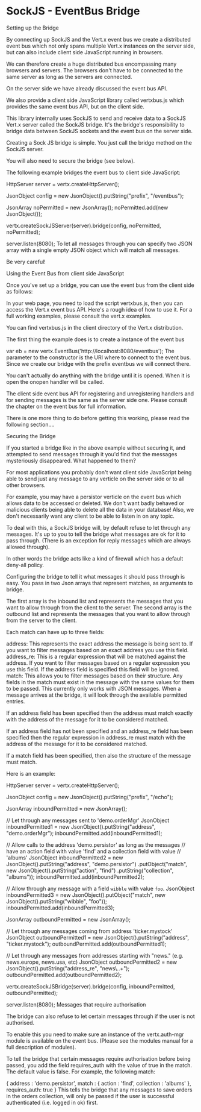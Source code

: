 # SockJS - EventBus Bridge


Setting up the Bridge

By connecting up SockJS and the Vert.x event bus we create a distributed event bus which not only spans multiple Vert.x instances on the server side, but can also include client side JavaScript running in browsers.

We can therefore create a huge distributed bus encompassing many browsers and servers. The browsers don't have to be connected to the same server as long as the servers are connected.

On the server side we have already discussed the event bus API.

We also provide a client side JavaScript library called vertxbus.js which provides the same event bus API, but on the client side.

This library internally uses SockJS to send and receive data to a SockJS Vert.x server called the SockJS bridge. It's the bridge's responsibility to bridge data between SockJS sockets and the event bus on the server side.

Creating a Sock JS bridge is simple. You just call the bridge method on the SockJS server.

You will also need to secure the bridge (see below).

The following example bridges the event bus to client side JavaScript:

HttpServer server = vertx.createHttpServer();

JsonObject config = new JsonObject().putString("prefix", "/eventbus");

JsonArray noPermitted = new JsonArray();
noPermitted.add(new JsonObject());

vertx.createSockJSServer(server).bridge(config, noPermitted, noPermitted);

server.listen(8080);
To let all messages through you can specify two JSON array with a single empty JSON object which will match all messages.

Be very careful!

Using the Event Bus from client side JavaScript

Once you've set up a bridge, you can use the event bus from the client side as follows:

In your web page, you need to load the script vertxbus.js, then you can access the Vert.x event bus API. Here's a rough idea of how to use it. For a full working examples, please consult the vert.x examples.

<script src="http://cdn.sockjs.org/sockjs-0.3.4.min.js"></script>
<script src='vertxbus.js'></script>

<script>

    var eb = new vertx.EventBus('http://localhost:8080/eventbus');

    eb.onopen = function() {

      eb.registerHandler('some-address', function(message) {

        console.log('received a message: ' + JSON.stringify(message);

      });

      eb.send('some-address', {name: 'tim', age: 587});

    }

</script>
You can find vertxbus.js in the client directory of the Vert.x distribution.

The first thing the example does is to create a instance of the event bus

var eb = new vertx.EventBus('http://localhost:8080/eventbus');
The parameter to the constructor is the URI where to connect to the event bus. Since we create our bridge with the prefix eventbus we will connect there.

You can't actually do anything with the bridge until it is opened. When it is open the onopen handler will be called.

The client side event bus API for registering and unregistering handlers and for sending messages is the same as the server side one. Please consult the chapter on the event bus for full information.

There is one more thing to do before getting this working, please read the following section....

Securing the Bridge

If you started a bridge like in the above example without securing it, and attempted to send messages through it you'd find that the messages mysteriously disappeared. What happened to them?

For most applications you probably don't want client side JavaScript being able to send just any message to any verticle on the server side or to all other browsers.

For example, you may have a persistor verticle on the event bus which allows data to be accessed or deleted. We don't want badly behaved or malicious clients being able to delete all the data in your database! Also, we don't necessarily want any client to be able to listen in on any topic.

To deal with this, a SockJS bridge will, by default refuse to let through any messages. It's up to you to tell the bridge what messages are ok for it to pass through. (There is an exception for reply messages which are always allowed through).

In other words the bridge acts like a kind of firewall which has a default deny-all policy.

Configuring the bridge to tell it what messages it should pass through is easy. You pass in two Json arrays that represent matches, as arguments to bridge.

The first array is the inbound list and represents the messages that you want to allow through from the client to the server. The second array is the outbound list and represents the messages that you want to allow through from the server to the client.

Each match can have up to three fields:

address: This represents the exact address the message is being sent to. If you want to filter messages based on an exact address you use this field.
address_re: This is a regular expression that will be matched against the address. If you want to filter messages based on a regular expression you use this field. If the address field is specified this field will be ignored.
match: This allows you to filter messages based on their structure. Any fields in the match must exist in the message with the same values for them to be passed. This currently only works with JSON messages.
When a message arrives at the bridge, it will look through the available permitted entries.

If an address field has been specified then the address must match exactly with the address of the message for it to be considered matched.

If an address field has not been specified and an address_re field has been specified then the regular expression in address_re must match with the address of the message for it to be considered matched.

If a match field has been specified, then also the structure of the message must match.

Here is an example:

HttpServer server = vertx.createHttpServer();

JsonObject config = new JsonObject().putString("prefix", "/echo");

JsonArray inboundPermitted = new JsonArray();

// Let through any messages sent to 'demo.orderMgr'
JsonObject inboundPermitted1 = new JsonObject().putString("address", "demo.orderMgr");
inboundPermitted.add(inboundPermitted1);

// Allow calls to the address 'demo.persistor' as long as the messages
// have an action field with value 'find' and a collection field with value
// 'albums'
JsonObject inboundPermitted2 = new JsonObject().putString("address", "demo.persistor")
    .putObject("match", new JsonObject().putString("action", "find")
                                        .putString("collection", "albums"));
inboundPermitted.add(inboundPermitted2);

// Allow through any message with a field `wibble` with value `foo`.
JsonObject inboundPermitted3 = new JsonObject().putObject("match", new JsonObject().putString("wibble", "foo"));
inboundPermitted.add(inboundPermitted3);

JsonArray outboundPermitted = new JsonArray();

// Let through any messages coming from address 'ticker.mystock'
JsonObject outboundPermitted1 = new JsonObject().putString("address", "ticker.mystock");
outboundPermitted.add(outboundPermitted1);

// Let through any messages from addresses starting with "news." (e.g. news.europe, news.usa, etc)
JsonObject outboundPermitted2 = new JsonObject().putString("address_re", "news\\..+");
outboundPermitted.add(outboundPermitted2);

vertx.createSockJSBridge(server).bridge(config, inboundPermitted, outboundPermitted);

server.listen(8080);
Messages that require authorisation

The bridge can also refuse to let certain messages through if the user is not authorised.

To enable this you need to make sure an instance of the vertx.auth-mgr module is available on the event bus. (Please see the modules manual for a full description of modules).

To tell the bridge that certain messages require authorisation before being passed, you add the field requires_auth with the value of true in the match. The default value is false. For example, the following match:

{
  address : 'demo.persistor',
  match : {
    action : 'find',
    collection : 'albums'
  },
  requires_auth: true
}
This tells the bridge that any messages to save orders in the orders collection, will only be passed if the user is successful authenticated (i.e. logged in ok) first.
